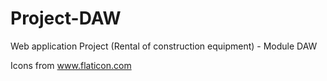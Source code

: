 # Project-DAW
 Web application Project (Rental of construction equipment) - Module DAW 

Icons from <a href="https://www.flaticon.com/" title="Flaticon"> www.flaticon.com</a>